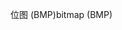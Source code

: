 <span data-ttu-id="73bb8-101">位图 (BMP)</span><span class="sxs-lookup"><span data-stu-id="73bb8-101">bitmap (BMP)</span></span>